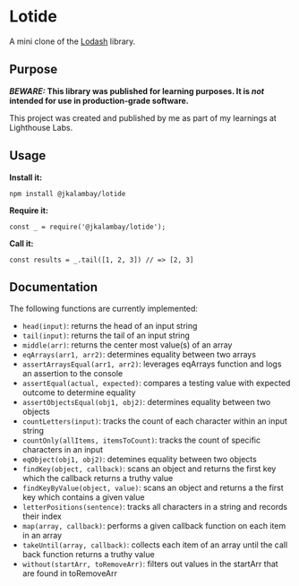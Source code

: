 # Lotide

A mini clone of the [Lodash](https://lodash.com) library.

## Purpose

**_BEWARE:_ This library was published for learning purposes. It is _not_ intended for use in production-grade software.**

This project was created and published by me as part of my learnings at Lighthouse Labs. 

## Usage

**Install it:**

`npm install @jkalambay/lotide`

**Require it:**

`const _ = require('@jkalambay/lotide');`

**Call it:**

`const results = _.tail([1, 2, 3]) // => [2, 3]`

## Documentation

The following functions are currently implemented:

* `head(input)`: returns the head of an input string
* `tail(input)`: returns the tail of an input string
* `middle(arr)`: returns the center most value(s) of an array
* `eqArrays(arr1, arr2)`: determines equality between two arrays
* `assertArraysEqual(arr1, arr2)`: leverages eqArrays function and logs an assertion to the console
* `assertEqual(actual, expected)`: compares a testing value with expected outcome to determine equality
* `assertObjectsEqual(obj1, obj2)`: determines equality between two objects
* `countLetters(input)`: tracks the count of each character within an input string 
* `countOnly(allItems, itemsToCount)`: tracks the count of specific characters in an input
* `eqObject(obj1, obj2)`: detemines equality between two objects
* `findKey(object, callback)`: scans an object and returns the first key which the callback returns a truthy value
* `findKeyByValue(object, value)`: scans an object and returns a the first key which contains a given value
* `letterPositions(sentence)`: tracks all characters in a string and records their index
* `map(array, callback)`: performs a given callback function on each item in an array
* `takeUntil(array, callback)`: collects each item of an array until the call back function returns a truthy value
* `without(startArr, toRemoveArr)`: filters out values in the startArr that are found in toRemoveArr 